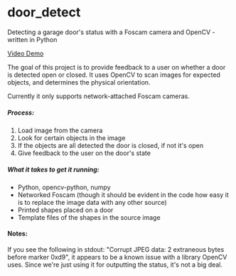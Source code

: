 # door_detect
Detecting a garage door's status with a Foscam camera and OpenCV - written in Python

[Video Demo](https://www.youtube.com/watch?v=fCRlvkibfxc)

The goal of this project is to provide feedback to a user on whether a door is detected open or closed. It uses OpenCV to scan images for expected objects, and determines the physical orientation.

Currently it only supports network-attached Foscam cameras.

##### Process:

1. Load image from the camera
2. Look for certain objects in the image
3. If the objects are all detected the door is closed, if not it's open
4. Give feedback to the user on the door's state

##### What it takes to get it running:

* Python, opencv-python, numpy
* Networked Foscam (though it should be evident in the code how easy it is to replace the image data with any other source)
* Printed shapes placed on a door
* Template files of the shapes in the source image

#### Notes:

If you see the following in stdout: "Corrupt JPEG data: 2 extraneous bytes before marker 0xd9", it appears to be a known issue with a library OpenCV uses. Since we're just using it for outputting the status, it's not a big deal.
